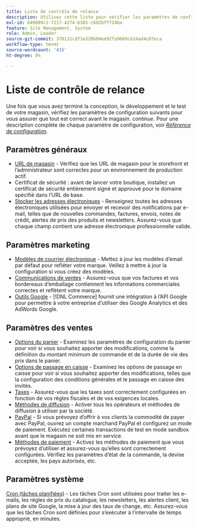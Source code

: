 ```yaml
---
title: Liste de contrôle de relance
description: Utilisez cette liste pour vérifier les paramètres de configuration requis afin de vous assurer que tout est correct avant que votre magasin ne passe en production.
exl-id: 649809c2-7217-4274-b365-c682bfff24ba
feature: Site Management, System
role: Admin, Leader
source-git-commit: 370131cd73a320b04ee92fa9609cb24ad4c07eca
workflow-type: tm+mt
source-wordcount: '415'
ht-degree: 0%

---
```


# Liste de contrôle de relance

Une fois que vous avez terminé la conception, le développement et le test de votre magasin, vérifiez les paramètres de configuration suivants pour vous assurer que tout est correct avant le magasin. _continue_. Pour une description complète de chaque paramètre de configuration, voir [_Référence de configuration_](../configuration-reference/guide-overview.md).

## Paramètres généraux

- [URL de magasin](../stores-purchase/store-urls.md) - Vérifiez que les URL de magasin pour le storefront et l’administrateur sont correctes pour un environnement de production actif.
- Certificat de sécurité : avant de lancer votre boutique, installez un certificat de sécurité entièrement signé et approuvé pour le domaine spécifié dans l’URL de base.
- [Stocker les adresses électroniques](../getting-started/store-details.md#store-email-addresses) - Renseignez toutes les adresses électroniques utilisées pour envoyer et recevoir des notifications par e-mail, telles que de nouvelles commandes, factures, envois, notes de crédit, alertes de prix des produits et newsletters. Assurez-vous que chaque champ contient une adresse électronique professionnelle valide.

## Paramètres marketing

- [Modèles de courrier électronique](../systems/email-templates.md) - Mettez à jour les modèles d’email par défaut pour refléter votre marque. Veillez à mettre à jour la configuration si vous créez des modèles.
- [Communications de ventes](../stores-purchase/introduction.md#order-management-and-operations) - Assurez-vous que vos factures et vos bordereaux d’emballage contiennent les informations commerciales correctes et reflètent votre marque.
- [Outils Google](../merchandising-promotions/google-tools.md) - [!DNL Commerce] fournit une intégration à l’API Google pour permettre à votre entreprise d’utiliser des Google Analytics et des AdWords Google.

## Paramètres des ventes

- [Options du panier](../stores-purchase/cart-configuration.md) - Examinez les paramètres de configuration du panier pour voir si vous souhaitez apporter des modifications, comme la définition du montant minimum de commande et de la durée de vie des prix dans le panier.
- [Options de passage en caisse](../stores-purchase/checkout-process.md#checkout-options) - Examinez les options de passage en caisse pour voir si vous souhaitez apporter des modifications, telles que la configuration des conditions générales et le passage en caisse des invités.
- [Taxes](../stores-purchase/taxes.md) - Assurez-vous que les taxes sont correctement configurées en fonction de vos règles fiscales et de vos exigences locales.
- [Méthodes de diffusion](../stores-purchase/delivery.md) - Activer tous les opérateurs et méthodes de diffusion à utiliser par la société.
- [PayPal](../stores-purchase/paypal.md) - Si vous prévoyez d’offrir à vos clients la commodité de payer avec PayPal, ouvrez un compte marchand PayPal et configurez un mode de paiement. Exécutez certaines transactions de test en mode sandbox avant que le magasin ne soit mis en service.
- [Méthodes de paiement](../stores-purchase/payments.md) - Activez les méthodes de paiement que vous prévoyez d’utiliser et assurez-vous qu’elles sont correctement configurées. Vérifiez les paramètres d’état de la commande, la devise acceptée, les pays autorisés, etc.

## Paramètres système

[Cron (tâches planifiées)](../systems/cron.md) - Les tâches Cron sont utilisées pour traiter les e-mails, les règles de prix du catalogue, les newsletters, les alertes client, les plans de site Google, la mise à jour des taux de change, etc. Assurez-vous que les tâches Cron sont définies pour s’exécuter à l’intervalle de temps approprié, en minutes.
